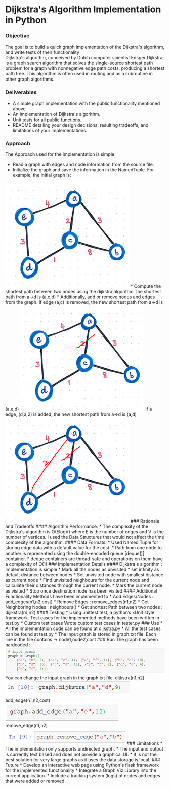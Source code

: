 # Dijkstra's Algorithm Implementation in Python
### Objective
The goal is to build a quick graph implementation of the Dijkstra's algorithm, and write tests of their functionality<br>
Dijkstra's algorithm, conceived by Dutch computer scientist Edsger Dijkstra, is a graph search algorithm that solves the single-source shortest path problem for a graph with nonnegative edge path costs, producing a shortest path tree. This algorithm is often used in routing and as a subroutine in other graph algorithms.
### Deliverables
* A simple graph implementation with the public functionality mentioned above.
* An implementation of Dijkstra's algorithm.
* Unit tests for all public functions.
* README detailing your design decisions, resulting tradeoffs, and limitations of your implementations.
### Approach
The Approach used for the implementation is simple:
* Read a graph with edges and node information from the source file.
* Initialize the graph and save the information in the NamedTuple.
For example, the initial graph is:
<img src = "screenshots/init.PNG">
* Compute the shortest path between two nodes using the dijkstra algorithm
The shortest path from a->d is (a,c,d)
* Additionally, add or remove nodes and edges from the graph.
If edge (a,c) is removed, the new shortest path from a->d is (a,e,d)
<img src="screenshots/rem.PNG">
If a edge, (d,a,2) is added, the new shortest path from a->d is (a,d)
<img src="screenshots/addi.PNG">
### Rationale and Tradeoffs
#### Algorithm Performance:
* The complexity of the Dijkstra's algorithm is O(ElogV) where E is the number of edges and V is the number of vertices. I used the Data Structures that would not affect the time complexity of the algorithm.
#### Data Formats:
    * Used Named Tuple for storing edge data with a default value for the cost.
    * Path from one node to another is represented using the double-encoded queue [deque()] container.
    * deque containers are thread-safe and operations on them have a complexity of O(1)
### Implementation Details
#### Dijkstra's algorithm : 
Implementation is simple
* Mark all the nodes as unvisited
* set infinity as default distance between nodes
* Set unvisited node with smallest distance as current node
* Find unvisited neighbours for the current node and calculate their distances through the current node.
* Mark the current node as visited
* Stop once destination node has been visited
#### Additional Functionality
Methods have been implemented to 
* Add Edges/Nodes : add_edges(n1,n2,cost)
* Remove Edges : remove_edges(n1,n2)
* Get Neighboring Nodes : neighbours()
* Get shortest Path between two nodes : dijikstra(n1,n2)
#### Testing
* Using unittest test, a python’s xUnit style framework.
    Test cases for the implemented methods have been written in test.py
* Custom test cases
     Wrote custom test cases in tester.py
### Use
* All the implementation code can be found at dijkstra.py
* All the test cases can be found at test.py
* The Input graph is stored in graph.txt file. Each line in the file contains -> node1,node2,cost 
### Run
The graph has been hardcoded :
<img src="screenshots/GRAPH.PNG"><br>
You can change the input graph in the graph.txt file.
dijkstra(n1,n2)<br>
<img src="screenshots/DIJ.PNG"><br>
add_edge(n1,n2,cost)<br>
<img src="screenshots/ADD.PNG"><br>
remove_edge(n1,n2)<br>
<img src="screenshots/REMOVE.PNG">
### Limitations
* The implementation only supports undirected graph.
* The input and output is currently text based and does not provide a graphical UI.
* It is not the best solution for very large graphs as it uses the data storage is local.
### Future
* Develop an interactive web page using Python's flask framework for the implemented functionality
* Integrate a Graph Viz Library into the current application.
* Include a tracking system (logs) of nodes and edges that were added or removed.


